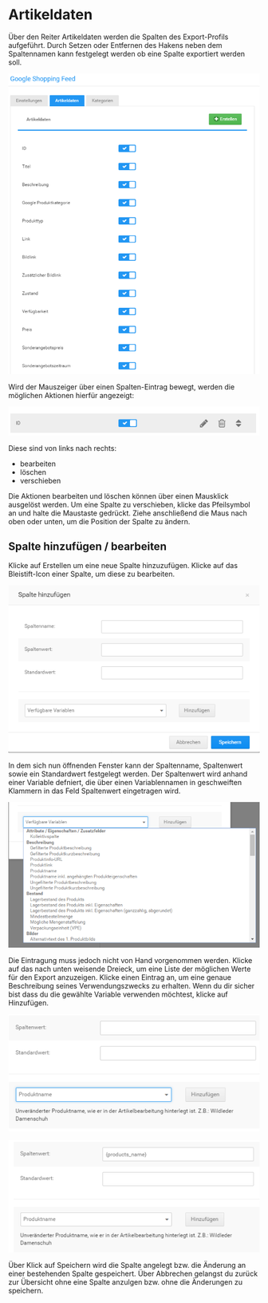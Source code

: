 # Artikeldaten 

Über den Reiter Artikeldaten werden die Spalten des Export-Profils aufgeführt. Durch Setzen oder Entfernen des Hakens neben dem Spaltennamen kann festgelegt werden ob eine Spalte exportiert werden soll.

![](Bilder/GoogleShopping03.PNG "Anzeige der Spalten unter Artikeldaten")

Wird der Mauszeiger über einen Spalten-Eintrag bewegt, werden die möglichen Aktionen hierfür angezeigt:

![](Bilder/GoogleShoppingIcons2.PNG "Aktionen zu einer Spalte des Export-Profils")

Diese sind von links nach rechts:

-   bearbeiten
-   löschen
-   verschieben

Die Aktionen bearbeiten und löschen können über einen Mausklick ausgelöst werden. Um eine Spalte zu verschieben, klicke das Pfeilsymbol an und halte die Maustaste gedrückt. Ziehe anschließend die Maus nach oben oder unten, um die Position der Spalte zu ändern.

## Spalte hinzufügen / bearbeiten 

Klicke auf Erstellen um eine neue Spalte hinzuzufügen. Klicke auf das Bleistift-Icon einer Spalte, um diese zu bearbeiten.

![](Bilder/GoogleShopping04.PNG "Hinzufügen einer Spalte zum Export-Profil")

In dem sich nun öffnenden Fenster kann der Spaltenname, Spaltenwert sowie ein Standardwert festgelegt werden. Der Spaltenwert wird anhand einer Variable defniert, die über einen Variablennamen in geschweiften Klammern in das Feld Spaltenwert eingetragen wird.

![](Bilder/VerfuegbareVariablen.PNG "Anzeige der verfügbaren Variablen für den Spaltenwert")

Die Eintragung muss jedoch nicht von Hand vorgenommen werden. Klicke auf das nach unten weisende Dreieck, um eine Liste der möglichen Werte für den Export anzuzeigen. Klicke einen Eintrag an, um eine genaue Beschreibung seines Verwendungszwecks zu erhalten. Wenn du dir sicher bist dass du die gewählte Variable verwenden möchtest, klicke auf Hinzufügen.

![](Bilder/VariableAusgewaehlt.PNG "Variable ausgewählt")

![](Bilder/variableHinzugefuegt.PNG "Variable als Spaltenwert hinzugefügt")

Über Klick auf Speichern wird die Spalte angelegt bzw. die Änderung an einer bestehenden Spalte gespeichert. Über Abbrechen gelangst du zurück zur Übersicht ohne eine Spalte anzulgen bzw. ohne die Änderungen zu speichern.




